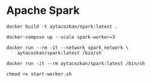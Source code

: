 # Apache Spark 

    docker build -t aytacozkan/spark:latest . 
    
    docker-compose up --scale spark-worker=3 

    docker run --rm -it --network spark_network \
        aytacozkan/spark:latest /bin/sh

    docker run -it --rm aytacozkan/spark:latest /bin/sh

    chmod +x start-worker.sh

